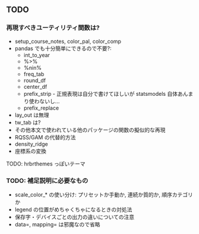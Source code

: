 ## TODO

### 再現すべきユーティリティ関数は?

* setup_course_notes, color_pal, color_comp
* pandas でも十分簡単にできるので不要?:
  * int_to_year
  * %>%
  * %nin%
  * freq_tab
  * round_df
  * center_df
  * prefix_strip - 正規表現は自分で書けてほしいが statsmodels 自体あんまり使わないし...
  * prefix_replace
* lay_out は無理
* tw_tab は?
* その他本文で使われている他のパッケージの関数の擬似的な再現
* RQSS/GAM の代替的方法
* density_ridge
* 座標系の変換

TODO: hrbrthemes っぽいテーマ

### TODO: 補足説明に必要なもの

* scale_color_* の使い分け: プリセットか手動か, 連続か質的か, 順序カテゴリか
* legend の位置がめちゃくちゃになるときの対処法
* 保存字・デバイスごとの出力の違いについての注意
* data=, mapping= は邪魔なので省略